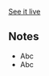 [See it live](https://jfhector.github.io/cheat-sheets/code_examples/2019-09-12-EVERY-LAYOUT-Switch/)

## Notes

* Abc
* Abc
